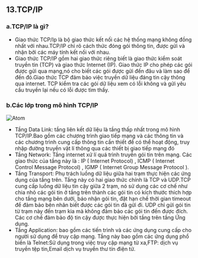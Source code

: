 ## 13.TCP/IP  ## 
### a.TCP/IP là gì? ###
- Giao thức TCP/Ip là bộ giao thức kết nối các hệ thống mạng không đồng nhất với nhau.TCP/IP chỉ rõ cách thức đóng gói thông tin, được gửi và nhận bởi các máy tính kết nối với nhau.
- Giao thức TCP/IP gồm hai giao thức riêng biết là giao thức kiểm soát truyền tin (TCP) và giao thức Internet (IP). Giao thức IP cho phép các gói được gửi qua mạng,nó cho biết các gói được gửi đến đâu và làm sao để đến đó.Giao thức TCP đảm bảo việc truyền dữ liệu đáng tin cậy thông qua internet. TCP kiểm tra các gói dữ liệu xem có lỗi không và gửi yêu cầu truyền lại nếu có lỗi được tìm thấy.
 ### b.Các lớp trong mô hình TCP/IP ###
![Atom](https://upload.wikimedia.org/wikipedia/vi/3/3e/IP_stack_connections.png)
- Tầng Data Link: tầng liên kết dữ liệu là tầng thấp nhất trong mô hình TCP/IP.Bao gồm các chương trình giao tiếp mạng và các thông tin và các chương trình cung cấp thông tin cần thiết để có thể hoạt động, truy nhập đường truyền vật lí thông qua các thiết bị giao tiếp mạng đó 
- Tầng Network: Tầng internet xử lí quá trình truyền gói tin trên mạng. Các giao thức của tầng này là :  IP ( Internet Protocol) , ICMP ( Internet Control Message Protocol) , IGMP ( Internet Group Message Protocol ).
- Tầng Transport: Phụ trách luồng dữ liệu giữa hai trạm thực hiện các ứng dụng của tầng trên. Tầng này có hai giao thức chính là TCP và UDP.TCP cung cấp luồng dữ liệu tin cậy giữa 2 trạm, nó sử dụng các cơ chế như chia nhỏ các gói tin ở tầng trên thành các gói tin có kích thước thích hợp cho tầng mạng bên dưới, báo nhận gói tin, đặt hạn chế thời gian timeout để đảm bảo bên nhân biết được các gói tin đã gửi đi. UDP chỉ gửi gói tin từ trạm này đến trạm kia mà không đảm bảo các gói tin đến được đích. Các cơ chế đảm bảo độ tin cậy được thực hiện bởi tầng trên tầng Ứng dụng.
- Tầng Application: bao gồm các tiến trình và các ứng dụng cung cấp cho người sử dụng để truy cập mạng. Tầng này bao gồm các ứng dụng phổ biến là Telnet:Sử dụng trong việc truy cập mạng từ xa,FTP: dịch vụ truyền tệp tin,Email dịch vụ truyền thư tín điện tử. 